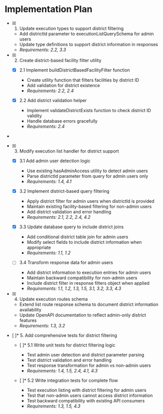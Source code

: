 # Implementation Plan

- [x] 1. Update execution types to support district filtering





  - Add districtId parameter to executionListQuerySchema for admin users
  - Update type definitions to support district information in responses
  - _Requirements: 2.2, 3.3_

- [x] 2. Create district-based facility filter utility





  - [x] 2.1 Implement buildDistrictBasedFacilityFilter function


    - Create utility function that filters facilities by district ID
    - Add validation for district existence
    - _Requirements: 2.2, 2.4_

  - [x] 2.2 Add district validation helper


    - Implement validateDistrictExists function to check district ID validity
    - Handle database errors gracefully
    - _Requirements: 2.4_
-

- [x] 3. Modify execution list handler for district support




  - [x] 3.1 Add admin user detection logic


    - Use existing hasAdminAccess utility to detect admin users
    - Parse districtId parameter from query for admin users only
    - _Requirements: 1.4, 4.1_

  - [x] 3.2 Implement district-based query filtering


    - Apply district filter for admin users when districtId is provided
    - Maintain existing facility-based filtering for non-admin users
    - Add district validation and error handling
    - _Requirements: 2.1, 2.2, 2.4, 4.2_

  - [x] 3.3 Update database query to include district joins


    - Add conditional district table join for admin users
    - Modify select fields to include district information when appropriate
    - _Requirements: 1.1, 1.2_



  - [ ] 3.4 Transform response data for admin users
    - Add district information to execution entries for admin users
    - Maintain backward compatibility for non-admin users
    - Include district filter in response filters object when applied
    - _Requirements: 1.1, 1.2, 1.3, 1.5, 3.1, 3.2, 3.3, 4.3_

- [x] 4. Update execution routes schema





  - Extend list route response schema to document district information availability
  - Update OpenAPI documentation to reflect admin-only district features
  - _Requirements: 1.3, 3.2_

- [ ]* 5. Add comprehensive tests for district filtering
  - [ ]* 5.1 Write unit tests for district filtering logic
    - Test admin user detection and district parameter parsing
    - Test district validation and error handling
    - Test response transformation for admin vs non-admin users
    - _Requirements: 1.4, 1.5, 2.4, 4.1, 4.3_

  - [ ]* 5.2 Write integration tests for complete flow
    - Test execution listing with district filtering for admin users
    - Test that non-admin users cannot access district information
    - Test backward compatibility with existing API consumers
    - _Requirements: 1.3, 1.5, 4.3_